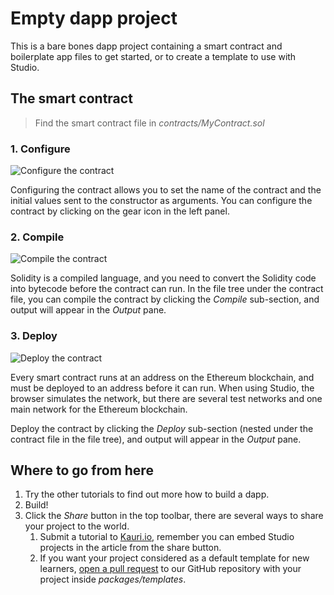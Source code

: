 # Empty dapp project

This is a bare bones dapp project containing a smart contract and boilerplate app files to get started, or to create a template to use with Studio.

## The smart contract

> Find the smart contract file in _contracts/MyContract.sol_

### 1. Configure

![Configure the contract](./images/hw-configure.png)

Configuring the contract allows you to set the name of the contract and the initial values sent to the constructor as arguments. You can configure the contract by clicking on the gear icon in the left panel.

### 2. Compile

![Compile the contract](./images/hw-compile.png)

Solidity is a compiled language, and you need to convert the Solidity code into bytecode before the contract can run. In the file tree under the contract file, you can compile the contract by clicking the _Compile_ sub-section, and output will appear in the _Output_ pane.

### 3. Deploy

![Deploy the contract](./images/hw-deploy.png)

Every smart contract runs at an address on the Ethereum blockchain, and must be deployed to an address before it can run. When using Studio, the browser simulates the network, but there are several test networks and one main network for the Ethereum blockchain.

Deploy the contract by clicking the _Deploy_ sub-section (nested under the contract file in the file tree), and output will appear in the _Output_ pane.

## Where to go from here

1.  Try the other tutorials to find out more how to build a dapp.
2.  Build!
3.  Click the _Share_ button in the top toolbar, there are several ways to share your project to the world.
    1.  Submit a tutorial to [Kauri.io](https://kauri.io/write-article), remember you can embed Studio projects in the article from the share button.
    2.  If you want your project considered as a default template for new learners, [open a pull request](https://github.com/SuperblocksHQ/ethereum-studio/pulls) to our GitHub repository with your project inside _packages/templates_.
